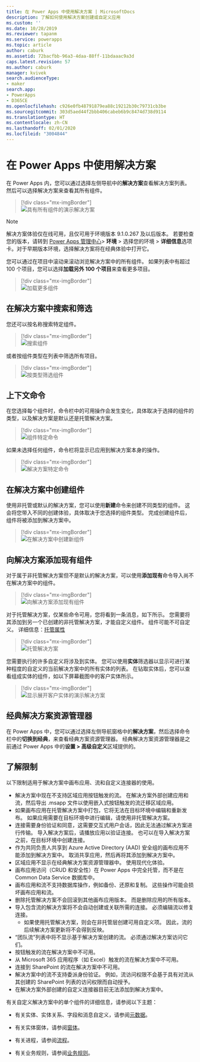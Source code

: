 ```yaml
---
title: 在 Power Apps 中使用解决方案 | MicrosoftDocs
description: 了解如何使用解决方案创建或自定义应用
ms.custom: ''
ms.date: 10/28/2019
ms.reviewer: tapanm
ms.service: powerapps
ms.topic: article
author: caburk
ms.assetid: 72bacfbb-96a3-4daa-88ff-11bdaaac9a3d
caps.latest.revision: 57
ms.author: caburk
manager: kvivek
search.audienceType:
- maker
search.app:
- PowerApps
- D365CE
ms.openlocfilehash: c926e0fb48791879ea88c19212b30c79731cb3be
ms.sourcegitcommit: 303d5aed44f2bbb406cabeb6b9c8474d738d9114
ms.translationtype: HT
ms.contentlocale: zh-CN
ms.lasthandoff: 02/01/2020
ms.locfileid: "3004844"
---
```

# <a name="use-solutions-in-power-apps"></a>在 Power Apps 中使用解决方案

 在 Power Apps 内，您可以通过选择左侧导航中的**解决方案**查看解决方案列表。 然后可以选择解决方案来查看其所有组件。 
 
> [!div class="mx-imgBorder"]  
> ![具有所有组件的演示解决方案](media/solution-all-items-list.PNG "具有所有组件的演示解决方案")  
 
> [!NOTE]
>  解决方案体验仅在线可用，且仅可用于环境版本 9.1.0.267 及以后版本。 若要检查您的版本，请转到 [Power Apps 管理中心](https://admin.powerapps.com/)> **环境** > 选择您的环境 > **详细信息**选项卡。对于早期版本环境，选择解决方案将在经典体验中打开它。  
 
 您可以通过在项目中滚动来滚动浏览解决方案中的所有组件。 如果列表中有超过 100 个项目，您可以选择**加载另外 100 个项目**来查看更多项目。 
 
> [!div class="mx-imgBorder"]  
> ![加载更多组件](media/load-more.PNG "加载更多组件")  

 ## <a name="search-and-filter-in-a-solution"></a>在解决方案中搜索和筛选
 
 您还可以按名称搜索特定组件。 
 
> [!div class="mx-imgBorder"]  
> ![搜索组件](media/solution-search-box.png "搜索组件")  
 
 或者按组件类型在列表中筛选所有项目。
  
> [!div class="mx-imgBorder"]  
> ![按类型筛选组件](media/solution-filter.PNG "按类型筛选组件")  
 
 ## <a name="contextual-commands"></a>上下文命令
 
 在您选择每个组件时，命令栏中的可用操作会发生变化，具体取决于选择的组件的类型，以及解决方案是默认还是托管解决方案。 
 
> [!div class="mx-imgBorder"]  
> ![组件特定命令](media/component-commands.png "组件特定命令")  
 
 如果未选择任何组件，命令栏将显示已应用到解决方案本身的操作。 
 
> [!div class="mx-imgBorder"]  
> ![解决方案特定命令](media/solution-commands.PNG "解决方案特定命令")  
 
 ## <a name="create-components-in-a-solution"></a>在解决方案中创建组件
 使用非托管或默认的解决方案，您可以使用**新建**命令来创建不同类型的组件。 这会将您带入不同的创建体验，具体取决于您选择的组件类型。 完成创建组件后，组件将被添加到解决方案中。 
 
> [!div class="mx-imgBorder"]  
> ![在解决方案中创建新组件](media/solution-new-component.PNG "在解决方案中创建新组件")  
 
 ## <a name="add-an-existing-component-to-a-solution"></a>向解决方案添加现有组件
 
 对于属于非托管解决方案但不是默认的解决方案，可以使用**添加现有**命令导入尚不在解决方案中的组件。  
 
> [!div class="mx-imgBorder"]  
> ![向解决方案添加现有组件](media/solution-add-existing-component.PNG "向解决方案添加现有组件")  
  
 对于托管解决方案，仅某些命令可用，您将看到一条消息，如下所示。 您需要将其添加到另一个已创建的非托管解决方案，才能自定义组件。 组件可能不可自定义。 详细信息：[托管属性](solutions-overview.md#managed-properties)

> [!div class="mx-imgBorder"]  
> ![托管解决方案](media/managed-solution.PNG "托管解决方案")  

 您需要执行的许多自定义将涉及到实体。 您可以使用**实体**筛选器以显示可进行某种程度的自定义的当前解决方案中的所有实体的列表。 在钻取实体后，您可以查看组成实体的组件，如以下屏幕截图中的客户实体所示。 
   
> [!div class="mx-imgBorder"]  
> ![显示展开客户实体的演示解决方案](media/solution-entity-account.png "显示展开客户实体的演示解决方案")  

## <a name="classic-solution-explorer"></a>经典解决方案资源管理器

在 Power Apps 中，您可以通过选择左侧导航窗格中的**解决方案**，然后选择命令栏中的**切换到经典**，来查看经典方案资源管理器。 经典解决方案资源管理器是之前通过 Power Apps 中的**设置 > 高级自定义**区域提供的。 

## <a name="known-limitations"></a>了解限制

以下限制适用于解决方案中画布应用、流和自定义连接器的使用。 

- 解决方案中现在不支持区域应用按钮触发的流。 在解决方案外部创建应用和流，然后导出 .msapp 文件以使用嵌入式按钮触发的流迁移区域应用。 
- 如果画布应用在托管解决方案中打包，它将无法在目标环境中编辑和重新发布。 如果应用需要在目标环境中进行编辑，请使用非托管解决方案。 
- 连接需要身份验证和同意，这需要交互式用户会话，因此无法通过解决方案进行传输。 导入解决方案后，请播放应用以验证连接。 也可以在导入解决方案之前，在目标环境中创建连接。 
-   作为共同负责人共享到 Azure Active Directory (AAD) 安全组的画布应用不能添加到解决方案中。 取消共享应用，然后再将其添加到解决方案中。
-   区域应用不显示在经典解决方案资源管理器中。 使用现代化体验。
-   画布应用访问（CRUD 和安全性）在 Power Apps 中完全托管，而不是在 Common Data Service 数据库中。
- 画布应用和流不支持数据库操作，例如备份、还原和复制。 这些操作可能会损坏画布应用和流。
- 删除托管解决方案不会回滚到其他画布应用版本。 而是删除应用的所有版本。
- 导入包含流的解决方案将不会自动创建或关联所需的连接。 必须编辑流以修复连接。
  - 如果使用托管解决方案，则会在非托管层创建可用自定义项。 因此，流的后续解决方案更新将不会得到反映。 
- “团队流”列表中将不显示基于解决方案创建的流。 必须通过解决方案访问它们。 
- 按钮触发的流在解决方案中不可用。
- 从 Microsoft 365 应用程序（如 Excel）触发的流在解决方案中不可用。
- 连接到 SharePoint 的流在解决方案中不可用。
- 解决方案中的流不支持委派身份验证。 例如，流访问权限不会基于具有对流从其创建的 SharePoint 列表的访问权限而自动授予。
- 在解决方案外部创建的自定义连接器目前无法添加到解决方案中。


 有关自定义解决方案中的单个组件的详细信息，请参阅以下主题：  
  
-   有关实体、实体关系、字段和消息自定义，请参阅[元数据](create-edit-metadata.md)。  
  
-   有关实体窗体，请参阅[窗体](../model-driven-apps/create-design-forms.md)。  
  
-   有关进程，请参阅[流程](../model-driven-apps/guide-staff-through-common-tasks-processes.md)。  
  
-   有关业务规则，请参阅[业务规则](../model-driven-apps/create-business-rules-recommendations-apply-logic-form.md)。  

